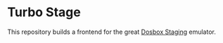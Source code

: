 # Turbo Stage
This repository builds a frontend for the great [Dosbox Staging](https://github.com/dosbox-staging/dosbox-staging) emulator.
